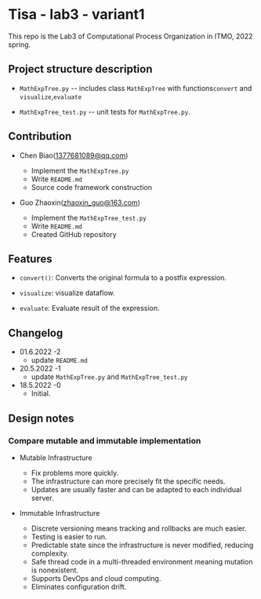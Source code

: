 # Tisa - lab3 - variant1

This repo is the Lab3 of Computational Process Organization in ITMO, 2022 spring.

## Project structure description

- `MathExpTree.py` -- includes class `MathExpTree` with functions`convert` and `visualize`,`evaluate`

- `MathExpTree_test.py` -- unit  tests for `MathExpTree.py`.

## Contribution

- Chen Biao(1377681089@qq.com)
  - Implement the `MathExpTree.py`
  - Write `README.md`
  - Source code framework construction

- Guo Zhaoxin(zhaoxin_guo@163.com)
  - Implement the `MathExpTree_test.py`
  - Write `README.md`
  - Created GitHub repository

## Features

- `convert()`: Converts the original formula to a postfix expression.

- `visualize`: visualize dataflow.

- `evaluate`: Evaluate result of the expression.

## Changelog

- 01.6.2022 -2
  - update `README.md`
- 20.5.2022 -1
  - update `MathExpTree.py` and `MathExpTree_test.py`
- 18.5.2022 -0
  - Initial.

## Design notes

### Compare mutable and immutable implementation

- Mutable Infrastructure

  - Fix problems more quickly.
  - The infrastructure can more precisely fit the specific needs.
  - Updates are usually faster and can be adapted to each individual server.

- Immutable Infrastructure

  - Discrete versioning means tracking and rollbacks are much easier.
  - Testing is easier to run.
  - Predictable state since the infrastructure is never modified, reducing complexity.
  - Safe thread code in a multi-threaded environment meaning mutation is nonexistent.
  - Supports DevOps and cloud computing.
  - Eliminates configuration drift.

